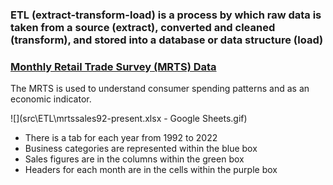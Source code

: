 ### ETL (extract-transform-load) is a process by which raw data is taken from a source (extract), converted and cleaned (transform), and stored into a database or data structure (load)

### [Monthly Retail Trade Survey (MRTS) Data](https://www.census.gov/retail/index.html#mrts)

The MRTS is used to understand consumer spending patterns and as an economic indicator.

![](src\ETL\mrtssales92-present.xlsx - Google Sheets.gif)

* There is a tab for each year from 1992 to 2022
* Business categories are represented within the blue box
* Sales figures are in the columns within the green box
* Headers for each month are in the cells within the purple box